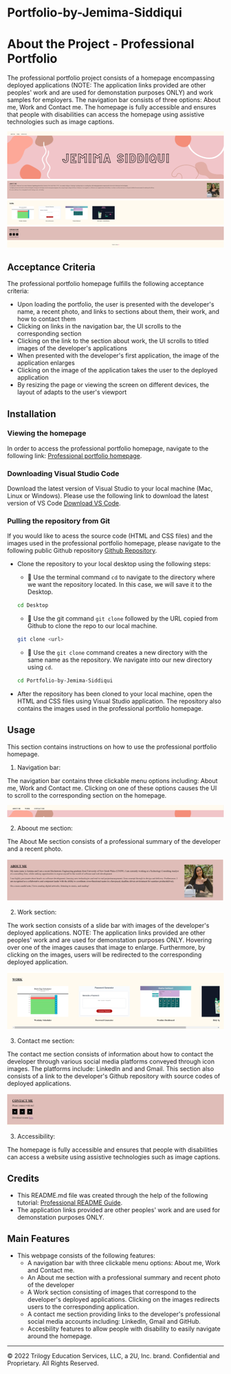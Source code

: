 # Portfolio-by-Jemima-Siddiqui

# About the Project - Professional Portfolio

The professional portfolio project consists of a homepage encompassing deployed applications (NOTE: The application links provided are other peoples' work and are used for demonstation purposes ONLY) and work samples for employers. The navigation bar  consists of three options: About me, Work and Contact me. The homepage is fully accessible and ensures that people with disabilities can access the homepage using assistive technologies such as image captions. 

![Professional portfolio homepage.](./assets/images/homepage-screenshot.png)

## Acceptance Criteria

The professional portfolio homepage fulfills the following acceptance criteria: 

* Upon loading the portfolio, the user is presented with the developer's name, a recent photo, and links to sections about them, their work, and how to contact them 
* Clicking on links in the navigation bar, the UI scrolls to the corresponding section
* Clicking on the link to the section about work, the UI scrolls to titled images of the developer's applications 
* When presented with the developer's first application, the image of the application enlarges
* Clicking on the image of the application takes the user to the deployed application 
* By resizing the page or viewing the screen on different devices, the layout of adapts to the user's viewport 

## Installation

### Viewing the homepage 

In order to access the professional portfolio homepage, navigate to the following link: 
 [Professional portfolio homepage](https://jemimasiddiqui.github.io/Portfolio-by-Jemima-Siddiqui/). 

### Downloading Visual Studio Code 

 Download the latest version of Visual Studio to your local machine (Mac, Linux or Windows). Please use the following link to download the latest version of VS Code [Download VS Code](https://code.visualstudio.com/download). 

### Pulling the repository from Git 

If you would like to acess the source code (HTML and CSS files) and the images used in the professional portfolio homepage, please navigate to the following public Github repository [Github Repository](https://github.com/JemimaSiddiqui/Portfolio-by-Jemima-Siddiqui.git). 

* Clone the repository to your local desktop using the following steps:

  * 🔑 Use the terminal command `cd` to navigate to the directory where we want the repository located. In this case, we will save it to the Desktop. 

  ```bash
  cd Desktop
  ```

  * 🔑 Use the git command `git clone` followed by the URL copied from Github to clone the repo to our local machine.

  ```bash
  git clone <url>
  ```

  * 🔑 Use the `git clone` command creates a new directory with the same name as the repository. We navigate into our new directory using `cd`.

  ```bash
  cd Portfolio-by-Jemima-Siddiqui
  ```
* After the repository has been cloned to your local machine, open the HTML and CSS files using Visual Studio application. The repository also contains the images used in the professional portfolio homepage. 

## Usage 

This section contains instructions on how to use the professional portfolio homepage. 

1. Navigation bar: 

The navigation bar contains three clickable menu options including: About me, Work and Contact me. Clicking on one of these options causes the UI to scroll to the corresponding section on the homepage.  

![Navigation bar image](./assets/images/navbar-screenshot.png)

2. Aboout me section: 

The About Me section consists of a professional summary of the developer and a recent photo. 

![About me section](./assets/images/aboutme-screenshot.png)

2. Work section: 

The work section consists of a slide bar with images of the developer's deployed applications. NOTE: The application links provided are other peoples' work and are used for demonstation purposes ONLY. Hovering over one of the images causes that image to enlarge. Furthermore, by clicking on the images, users will be redirected to the corresponding deployed application. 

![Work section](./assets/images/work-screenshot.png)

3. Contact me section: 

The contact me section consists of information about how to contact the developer through various social media platforms conveyed through icon images. The platforms include: LinkedIn and and Gmail. This section also consists of a link to the developer's Github repository with source codes of deployed applications. 

![Contact me section](./assets/images/contactme-screenshot.png)

3. Accessibility: 

The homepage is fully accessible and ensures that people with disabilities can access a website using assistive technologies such as image captions. 

## Credits

* This README.md file was created through the help of the following tutorial: [Professional README Guide](https://coding-boot-camp.github.io/full-stack/github/professional-readme-guide).
* The application links provided are other peoples' work and are used for demonstation purposes ONLY.

## Main Features

* This webpage consists of the following features: 
  * A navigation bar with three clickable menu options: About me, Work and Contact me.
  * An About me section with a professional summary and recent photo of the developer 
  * A Work section consisting of images that correspond to the developer's deployed applications. Clicking on the images redirects users to the corresponding application. 
  * A contact me section providing links to the developer's professional social media accounts including: LinkedIn, Gmail and GitHub. 
  * Accesbility features to allow people with disability to easily navigate around the homepage. 

---
© 2022 Trilogy Education Services, LLC, a 2U, Inc. brand. Confidential and Proprietary. All Rights Reserved.

